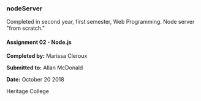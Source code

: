 ### nodeServer
Completed in second year, first semester, Web Programming. Node server "from scratch." 

#### Assignment 02 - Node.js

**Completed by:** Marissa Cleroux

**Submitted to:** Allan McDonald

**Date:** October 20 2018

Heritage College
